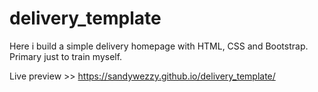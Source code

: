 # delivery_template

Here i build a simple delivery homepage with HTML, CSS and Bootstrap. Primary just to train myself.

Live preview >> https://sandywezzy.github.io/delivery_template/
